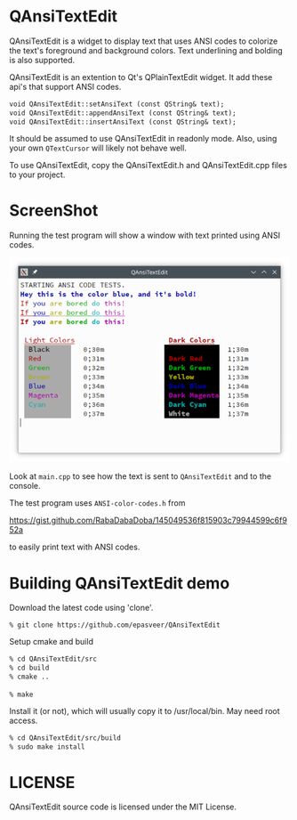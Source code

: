 QAnsiTextEdit
=============

QAnsiTextEdit is a widget to display text that uses ANSI codes to colorize
the text's foreground and background colors. Text underlining and bolding is
also supported.

QAnsiTextEdit is an extention to Qt's QPlainTextEdit widget. It add these
api's that support ANSI codes.
```
void QAnsiTextEdit::setAnsiText (const QString& text);
void QAnsiTextEdit::appendAnsiText (const QString& text);
void QAnsiTextEdit::insertAnsiText (const QString& text);
```

It should be assumed to use QAnsiTextEdit in readonly mode. Also, using
your own ```QTextCursor``` will likely not behave well.

To use QAnsiTextEdit, copy the QAnsiTextEdit.h and QAnsiTextEdit.cpp files
to your project.

ScreenShot
==========

Running the test program will show a window with text printed using
ANSI codes.

![](images/qansitextedit.png)

Look at ```main.cpp``` to see how the text is sent to ```QAnsiTextEdit``` and to
the console.

The test program uses ```ANSI-color-codes.h``` from

https://gist.github.com/RabaDabaDoba/145049536f815903c79944599c6f952a

to easily print text with ANSI codes.


Building QAnsiTextEdit demo
===========================

Download the latest code using 'clone'.

    % git clone https://github.com/epasveer/QAnsiTextEdit

Setup cmake and build

    % cd QAnsiTextEdit/src
    % cd build
    % cmake ..

    % make

Install it (or not), which will usually copy it to /usr/local/bin.
May need root access.

    % cd QAnsiTextEdit/src/build
    % sudo make install

LICENSE
=======

QAnsiTextEdit source code is licensed under the MIT License.


